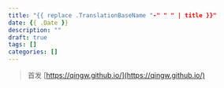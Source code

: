 ```yaml
---
title: "{{ replace .TranslationBaseName "-" " " | title }}"
date: {{ .Date }}
description: ""
draft: true
tags: []
categories: []
---
```


<!--more-->

> 首发 [https://qingw.github.io/](https://qingw.github.io/)
